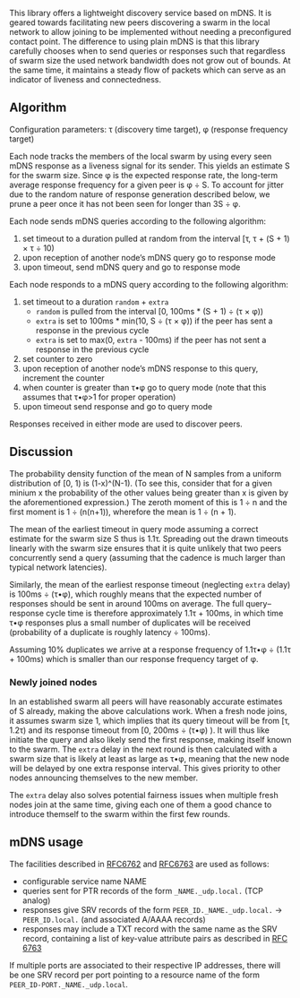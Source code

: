 This library offers a lightweight discovery service based on mDNS.
It is geared towards facilitating new peers discovering a swarm in the local network to allow joining to be implemented without needing a preconfigured contact point.
The difference to using plain mDNS is that this library carefully chooses when to send queries or responses such that regardless of swarm size the used network bandwidth does not grow out of bounds.
At the same time, it maintains a steady flow of packets which can serve as an indicator of liveness and connectedness.

## Algorithm

Configuration parameters: τ (discovery time target), φ (response frequency target)

Each node tracks the members of the local swarm by using every seen mDNS response as a liveness signal for its sender.
This yields an estimate S for the swarm size.
Since φ is the expected response rate, the long-term average response frequency for a given peer is φ ÷ S.
To account for jitter due to the random nature of response generation described below, we prune a peer once it has not been seen for longer than 3S ÷ φ.

Each node sends mDNS queries according to the following algorithm:

1. set timeout to a duration pulled at random from the interval [τ, τ + (S + 1) × τ ÷ 10)
2. upon reception of another node’s mDNS query go to response mode
3. upon timeout, send mDNS query and go to response mode

Each node responds to a mDNS query according to the following algorithm:

1. set timeout to a duration `random` + `extra`
    - `random` is pulled from the interval [0, 100ms * (S + 1) ÷ (τ × φ))
    - `extra` is set to 100ms * min(10, S ÷ (τ × φ)) if the peer has sent a response in the previous cycle
    - `extra` is set to max(0, `extra` - 100ms) if the peer has not sent a response in the previous cycle
2. set counter to zero
3. upon reception of another node’s mDNS response to this query, increment the counter
4. when counter is greater than τ•φ go to query mode (note that this assumes that τ•φ>1 for proper operation)
5. upon timeout send response and go to query mode

Responses received in either mode are used to discover peers.

## Discussion

The probability density function of the mean of N samples from a uniform distribution of [0, 1) is (1-x)^(N-1).
(To see this, consider that for a given minium x the probability of the other values being greater than x is given by the aforementioned expression.)
The zeroth moment of this is 1 ÷ n and the first moment is 1 ÷ (n(n+1)), wherefore the mean is 1 ÷ (n + 1).

The mean of the earliest timeout in query mode assuming a correct estimate for the swarm size S thus is 1.1τ.
Spreading out the drawn timeouts linearly with the swarm size ensures that it is quite unlikely that two peers concurrently send a query (assuming that the cadence is much larger than typical network latencies).

Similarly, the mean of the earliest response timeout (neglecting `extra` delay) is 100ms ÷ (τ•φ), which roughly means that the expected number of responses should be sent in around 100ms on average.
The full query–response cycle time is therefore approximately 1.1τ + 100ms, in which time τ•φ responses plus a small number of duplicates will be received (probability of a duplicate is roughly latency ÷ 100ms).

Assuming 10% duplicates we arrive at a response frequency of 1.1τ•φ ÷ (1.1τ + 100ms) which is smaller than our response frequency target of φ.

### Newly joined nodes

In an established swarm all peers will have reasonably accurate estimates of S already, making the above calculations work.
When a fresh node joins, it assumes swarm size 1, which implies that its query timeout will be from [τ, 1.2τ) and its response timeout from [0, 200ms ÷ (τ•φ) ).
It will thus like initiate the query and also likely send the first response, making itself known to the swarm.
The `extra` delay in the next round is then calculated with a swarm size that is likely at least as large as τ•φ, meaning that the new node will be delayed by one extra response interval.
This gives priority to other nodes announcing themselves to the new member.

The `extra` delay also solves potential fairness issues when multiple fresh nodes join at the same time, giving each one of them a good chance to introduce themself to the swarm within the first few rounds.

## mDNS usage

The facilities described in [RFC6762](https://datatracker.ietf.org/doc/html/rfc6762) and [RFC6763](https://datatracker.ietf.org/doc/html/rfc6763) are used as follows:

- configurable service name NAME
- queries sent for PTR records of the form `_NAME._udp.local.` (TCP analog)
- responses give SRV records of the form `PEER_ID._NAME._udp.local.` -> `PEER_ID.local.` (and associated A/AAAA records)
- responses may include a TXT record with the same name as the SRV record, containing a list of key-value attribute pairs as described in [RFC 6763](https://datatracker.ietf.org/doc/html/rfc6763#section-6)

If multiple ports are associated to their respective IP addresses, there will be one SRV record per port pointing to a resource name of the form `PEER_ID-PORT._NAME._udp.local`.
